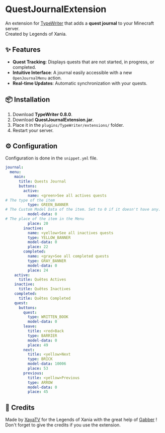 # QuestJournalExtension

An extension for [TypeWriter](https://docs.typewritermc.com/) that adds a **quest journal** to your Minecraft server.  
Created by Legends of Xania.

## ✨ Features  

- **Quest Tracking**: Displays quests that are not started, in progress, or completed.  
- **Intuitive Interface**: A journal easily accessible with a new `OpenJournalMenu` action.  
- **Real-time Updates**: Automatic synchronization with your quests.  

## 📦 Installation  

1. Download **TypeWriter 0.8.0**. 
2. Download **QuestJournalExtension.jar**.  
3. Place it in the `plugins/TypeWriter/extensions/` folder.  
4. Restart your server.  

## ⚙️ Configuration  

Configuration is done in the `snippet.yml` file.

```sinppet.yml
journal:
  menu:
    main:
      title: Quests Journal
      buttons:
        active:
          name: <green>See all actives quests
# The type of the item
          type: GREEN_BANNER
# The Custom Model Data of the item. Set to 0 if it doesn't have any.
          model-data: 0
# The place of the item in the Menu
          place: 20
        inactive:
          name: <yellow>See all inactives quests
          type: YELLOW_BANNER
          model-data: 0
          place: 22
        completed:
          name: <gray>See all completed quests
          type: GRAY_BANNER
          model-data: 0
          place: 24
    active:
      title: Quêtes Actives
    inactive:
      title: Quêtes Inactives
    completed:
      title: Quêtes Completed
    quest:
      buttons:
        quest:
          type: WRITTEN_BOOK
          model-data: 0
        leave:
          title: <red>Back
          type: BARRIER
          model-data: 0
          place: 49
        next:
          title: <yellow>Next
          type: BRICK
          model-data: 10006
          place: 53
        previous:
          title: <yellow>Previous
          type: ARROW
          model-data: 0
          place: 45
```

## 📖 Credits

Made by [XayaTV](https://be.net/xayatv) for the Legends of Xania with the great help of [Gabber](https://github.com/gabber235) !
Don't forget to give the credits if you use the extension.
